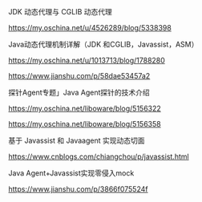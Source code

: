 JDK 动态代理与 CGLIB 动态代理

https://my.oschina.net/u/4526289/blog/5338398

Java动态代理机制详解（JDK 和CGLIB，Javassist，ASM）

https://my.oschina.net/u/1013713/blog/1788280

https://www.jianshu.com/p/58dae53457a2

探针Agent专题」Java Agent探针的技术介绍

https://my.oschina.net/liboware/blog/5156322

https://my.oschina.net/liboware/blog/5156358

基于 Javassist 和 Javaagent 实现动态切面

https://www.cnblogs.com/chiangchou/p/javassist.html

Java Agent+Javassist实现零侵入mock

https://www.jianshu.com/p/3866f075524f